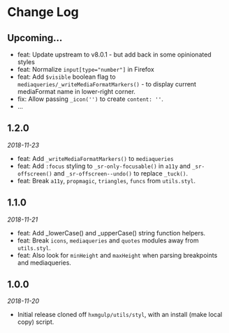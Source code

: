 # Change Log

## Upcoming...

<!-- Add new lines here. Version number will be decided later -->

-   feat: Update upstream to v8.0.1 - but add back in some opinionated styles
-   feat: Normalize `input[type="number"]` in Firefox
-   feat: Add `$visible` boolean flag to `mediaqueries/_writeMediaFormatMarkers()` - to display current mediaFormat name in lower-right corner.
-   fix: Allow passing  `_icon('')` to create `content: ''`.
-   ...

## 1.2.0

_2018-11-23_

-   feat: Add `_writeMediaFormatMarkers()` to `mediaqueries`
-   feat: Add `:focus` styling to `_sr-only-focusable()` in `a11y` and
`_sr-offscreen()` and `_sr-offscreen--undo()` to replace `_tuck()`.
-   feat: Break `a11y`, `propmagic`, `triangles`, `funcs` from `utils.styl`.

## 1.1.0

_2018-11-21_

-   feat: Add _lowerCase() and _upperCase() string function helpers.
-   feat: Break `icons`, `mediaqueries` and `quotes` modules away from 
`utils.styl`.
-   feat: Also look for `minHeight` and `maxHeight` when parsing breakpoints 
and mediaqueries.

## 1.0.0

_2018-11-20_

-   Initial release cloned off `hxmgulp/utils/styl`, with an install 
(make local copy) script.
